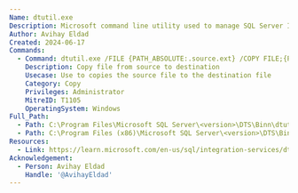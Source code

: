 ```yaml
---
Name: dtutil.exe
Description: Microsoft command line utility used to manage SQL Server Integration Services packages.
Author: Avihay Eldad
Created: 2024-06-17
Commands:
  - Command: dtutil.exe /FILE {PATH_ABSOLUTE:.source.ext} /COPY FILE;{PATH_ABSOLUTE:.dest.ext}
    Description: Copy file from source to destination
    Usecase: Use to copies the source file to the destination file
    Category: Copy
    Privileges: Administrator
    MitreID: T1105
    OperatingSystem: Windows
Full_Path:
  - Path: C:\Program Files\Microsoft SQL Server\<version>\DTS\Binn\dtutil.exe
  - Path: C:\Program Files (x86)\Microsoft SQL Server\<version>\DTS\Binn\dtutil.exe
Resources:
  - Link: https://learn.microsoft.com/en-us/sql/integration-services/dtutil-utility?view=sql-server-ver16
Acknowledgement:
  - Person: Avihay Eldad
    Handle: '@AvihayEldad'
---
```


